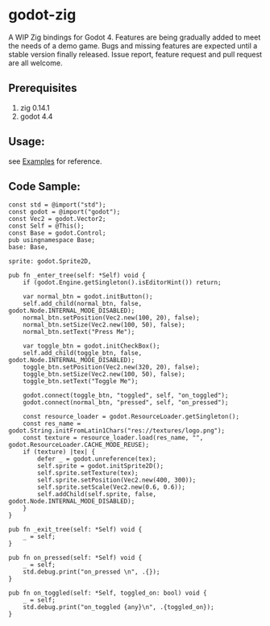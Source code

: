 # godot-zig

A WIP Zig bindings for Godot 4.
Features are being gradually added to meet the needs of a demo game.
Bugs and missing features are expected until a stable version finally released.
Issue report, feature request and pull request are all welcome.

## Prerequisites

1. zig 0.14.1
2. godot 4.4

## Usage:

see [Examples](https://github.com/doubleword-labs/godot-zig-examples) for reference.

## Code Sample:

```zig
const std = @import("std");
const godot = @import("godot");
const Vec2 = godot.Vector2;
const Self = @This();
const Base = godot.Control;
pub usingnamespace Base;
base: Base,

sprite: godot.Sprite2D,

pub fn _enter_tree(self: *Self) void {
    if (godot.Engine.getSingleton().isEditorHint()) return;

    var normal_btn = godot.initButton();
    self.add_child(normal_btn, false, godot.Node.INTERNAL_MODE_DISABLED);
    normal_btn.setPosition(Vec2.new(100, 20), false);
    normal_btn.setSize(Vec2.new(100, 50), false);
    normal_btn.setText("Press Me");

    var toggle_btn = godot.initCheckBox();
    self.add_child(toggle_btn, false, godot.Node.INTERNAL_MODE_DISABLED);
    toggle_btn.setPosition(Vec2.new(320, 20), false);
    toggle_btn.setSize(Vec2.new(100, 50), false);
    toggle_btn.setText("Toggle Me");

    godot.connect(toggle_btn, "toggled", self, "on_toggled");
    godot.connect(normal_btn, "pressed", self, "on_pressed");

    const resource_loader = godot.ResourceLoader.getSingleton();
    const res_name = godot.String.initFromLatin1Chars("res://textures/logo.png");
    const texture = resource_loader.load(res_name, "", godot.ResourceLoader.CACHE_MODE_REUSE);
    if (texture) |tex| {
        defer _ = godot.unreference(tex);
        self.sprite = godot.initSprite2D();
        self.sprite.setTexture(tex);
        self.sprite.setPosition(Vec2.new(400, 300));
        self.sprite.setScale(Vec2.new(0.6, 0.6));
        self.addChild(self.sprite, false, godot.Node.INTERNAL_MODE_DISABLED);
    }
}

pub fn _exit_tree(self: *Self) void {
    _ = self;
}

pub fn on_pressed(self: *Self) void {
    _ = self;
    std.debug.print("on_pressed \n", .{});
}

pub fn on_toggled(self: *Self, toggled_on: bool) void {
    _ = self;
    std.debug.print("on_toggled {any}\n", .{toggled_on});
}
```
